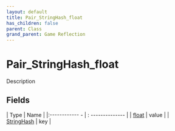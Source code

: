 ```yaml
---
layout: default
title: Pair_StringHash_float
has_children: false
parent: Class
grand_parent: Game Reflection
---
```

# Pair_StringHash_float
Description 

## Fields
| Type | Name |
|:------------ - | : -------------- |
| [float](game-reflection/components/float.md) | value |
| [StringHash](game-reflection/classes/string_hash.md) | key |

